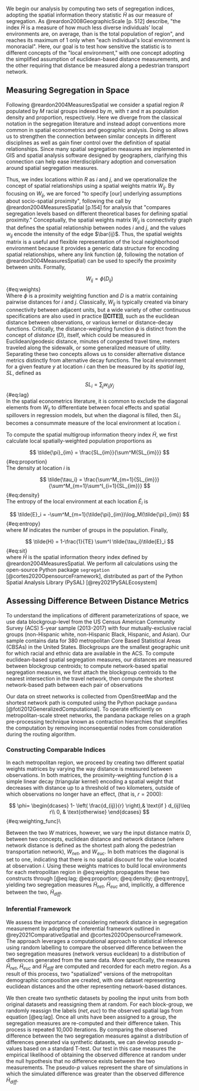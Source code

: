 We begin our analysis by computing two sets of segregation indices, adopting the spatial information
theory statistic $\tilde{H}$ as our measure of segregation. As @reardon2008GeographicScale [p. 512] describe, "the
index $\tilde{H}$ is a measure of how much less diverse individuals’ local environments are, on
average, than is the total population of region", and reaches its maximum of 1 only when "each
individual's local environment is monoracial". Here, our goal is to test how sensitive the statistic
is to different concepts of the "local environment," with one concept adopting the simplified
assumption of euclidean-based distance measurements, and the other requiring that distance be
measured along a pedestrian transport network.

## Measuring Segregation in Space

<!-- computing indices -->

Following @reardon2004MeasuresSpatial we consider a spatial region $R$ populated by $M$ racial
groups indexed by $m$, with $\tau$ and $\pi$ as population density and proportion, respectively.
Here we diverge from the classical notation in the segregation literature and instead adopt
conventions more common in spatial econometrics and geographic analysis. Doing so allows us to
strengthen the connection between similar concepts in different disciplines as well as gain finer
control over the definition of spatial relationships. Since many spatial segregation measures are
implemented in GIS and spatial analysis software designed by geographers, clarifying this connection
can help ease interdisciplinary adoption and conversation around spatial segregation measures.

Thus, we index locations within $R$ as $i$ and $j$, and we operationalize the concept of spatial
relationships using a spatial weights matrix $W_{ij}$. By focusing on $W_{ij}$, we are forced "to
specify [our] underlying assumptions about socio-spatial proximity", following the call by
@reardon2004MeasuresSpatial [p.154] for analysis that "compares segregation levels based on
different theoretical bases for defining spatial proximity." Conceptually, the spatial weights
matrix $W_{ij}$ is connectivity graph that defines the spatial relationship between nodes $i$ and
$j$, and the values $w_{ij}$ encode the intensity of the edge $\bar{ij}$. Thus, the spatial weights
matrix is a useful and flexible representation of the local neighborhood environment because it
provides a generic data structure for encoding spatial relationships, where any link function
($\phi$, following the notation of @reardon2004MeasuresSpatial) can be used to specify the proximity
between units. Formally,

<!-- if we're following reardon's notation, does $D$ below need to be $R$ ? -->
$$ W_{ij} = \phi(D_{ij}) $$ {#eq:weights}\
Where $\phi$ is a proximity weighting function and $D$ is a matrix containing pairwise distances for
$i$ and $j$. Classically, $W_{ij}$ is typically created via binary connectivity between adjacent
units, but a wide variety of other continuous specifications are also used in practice
**[[CITE]]**, such as the euclidean distance between observations, or various kernel or
distance-decay functions. Critically, the distance-weighting function $\phi$ is distinct from the
concept of *distance* ($D$), itself, which could be measured in Euclidean/geodesic distance, minutes
of congested travel time, meters traveled along the sidewalk, or some generalized measure of
utility. Separating these two concepts allows us to consider alternative distance metrics distinctly
from alternative decay functions. The local environment for a given feature $y$ at location $i$ can
then be measured by its *spatial lag*, $SL$, defined as

$$ SL_i = \sum_j w_{ij} y_j $$ {#eq:lag}\
In the spatial econometrics literature, it is common to exclude the diagonal elements from $W_{ij}$
to differentiate between focal effects and spatial spillovers in regression models, but when the
diagonal is filled, then $SL_i$ becomes a consummate measure of the local environment at location
$i$.

To compute the spatial multigroup information theory index $\tilde{H}$, we first calculate local
spatially-weighted population proportions as

$$ \tilde{\pi}_{im} = \frac{SL_{im}}{\sum^M{SL_{im}}} $$ {#eq:proportion}\
The density at location $i$ is 

$$ \tilde{\tau_i} = \frac{\sum^M_{m=1}{SL_{im}}}{\sum^M_{m=1}\sum^I_{i=1}{SL_{im}}} $$ {#eq:density}\
The entropy of the local environment at each location $\tilde{E}_i$ is

$$ \tilde{E}_i = -\sum^M_{m=1}(\tilde{\pi}_{im})\log_M(\tilde{\pi}_{im}) $$ {#eq:entropy}\
where $M$ indicates the number of groups in the population. Finally, 

$$ \tilde{H} = 1-\frac{1}{TE} \sum^I \tilde{\tau_i}\tilde{E}_i $$ {#eq:sit}\
where $\tilde{H}$ is the spatial information theory index defined by @reardon2004MeasuresSpatial. We
perform all calculations using the open-source Python package `segregation`
[@cortes2020OpensourceFramework], distributed as part of the Python Spatial Analysis Library (PySAL)
[@rey2021PySALEcosystem]

## Assessing Difference Between Distance Metrics
<!--data -->

To understand the implications of different parameterizations of space, we use data blockgroup-level
from the US Census American Community Survey (ACS) 5-year sample (2013-2017) with four
mutually-exclusive racial groups (non-Hispanic white, non-Hispanic Black, Hispanic, and Asian). Our
sample contains data for 380 metropolitan Core Based Statistical Areas (CBSAs) in the United States.
Blockgroups are the smallest geographic unit for which racial and ethnic data are available in the
ACS. To compute euclidean-based spatial segregation measures, our distances are measured between
blockgroup centroids; to compute network-based spatial segregation measures, we first attach the
blockgroup centroids to the nearest intersection in the travel network, then compute the shortest
network-based path between each pair of observations 

Our data on street networks is collected from OpenStreetMap and the shortest network path is
computed using the Python package `pandana` [@foti2012GeneralizedComputational]. To operate
efficiently on metropolitan-scale street networks, the pandana package relies on a graph
pre-processing technique known as contraction hierarchies that simplifies the computation by
removing inconsequential nodes from consideration during the routing algorithm. 



### Constructing Comparable Indices
<!-- setup the comparison -->

In each metropolitan region, we proceed by creating two different spatial weights matrices by
varying the way distance is measured between observations. In both matrices, the proximity-weighting
function $\phi$ is a simple linear decay (triangular kernel) encoding a spatial weight that
decreases with distance up to a threshold of two kilometers, outside of which observations no longer
have an effect, (that is, $r=2000$):

$$
    \phi= 
\begin{dcases}
    1- \left( \frac{d_{ij}}{r} \right),& \text{if } d_{ij}\leq r\\
    0,              & \text{otherwise}
\end{dcases}
$${#eq:weighting_func}\

Between the two $W$ matrices, however, we vary the input distance matrix $D$, between two concepts,
euclidean distance and network distance (where network distance is defined as the shortest path
along the pedestrian transportation network), $W_{net}$, and $W_{euc}$. In both matrices the
diagonal is set to one, indicating that there is no spatial discount for the value located at
observation $i$. Using these weights matrices to build local environments for each metropolitan
region in @eq:weights propagates these two constructs through
[@eq:lag; @eq:proportion; @eq:density; @eq:entropy], yielding two segregation measures
$\tilde{H}_{net}$, $\tilde{H}_{euc}$ and, implicitly, a difference between the two,
$\tilde{H}_{diff}$.


### Inferential Framework

We assess the importance of considering network distance in
segregation measurement by adopting the inferential framework outlined
in @rey2021ComparativeSpatial and @cortes2020OpensourceFramework. The
approach leverages a computational approach to statistical inference
using random labelling to compare the observed difference between the
two segregation measures (network versus euclidean) to a distribution
of differences generated from the same data. More specifically, the
measures $\tilde{H}_{net}$, $\tilde{H}_{euc}$ and $\tilde{H}_{diff}$
are computed and recorded for each metro region. As a result of this
process, two "spatialized" versions of the metropolitan demographic
composition are created, with one dataset representing euclidean
distances and the other representing network-based distances.

We then create two synthetic datasets by pooling the input units from
both original datasets and reassigning them at random. For each
block-group, we randomly reassign the labels $(net,euc)$ to the
observed spatial lags from equation [@eq:lag].  Once all units have
been assigned to a group, the segregation measures are re-computed and
their difference taken. This process is repeated 10,000 iterations. By
comparing the observed difference between the two segregation measures
against a distribution of differences generated via synthetic
datasets, we can develop pseudo p-values based on a standard
T-test. Our test in this case measures the empirical likelihood of
obtaining the observed difference at random under the null hypothesis
that no difference exists between the two measurements. The pseudo-$p$
values represent the share of simulations in which the simulated
difference was greater than the observed difference
$\tilde{H}_{diff}$.
